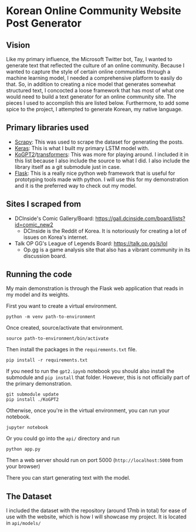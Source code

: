 # Korean Online Community Website Post Generator

## Vision
Like my primary influence, the Microsoft Twitter bot, Tay, I wanted to generate text that reflected the culture of an online community. Because I wanted to capture the style of certain online communities through a machine learning model, I needed a comprehensive platform to easily do that. So, in addition to creating a nice model that generates somewhat structured text, I concocted a loose framework that has most of what one would need to build a text generator for an online community site. The pieces I used to accomplish this are listed below. Furthermore, to add some spice to the project, I attempted to generate Korean, my native language.

## Primary libraries used
 - [Scrapy](https://scrapy.org/): This was used to scrape the dataset for generating the posts.
 - [Keras](https://keras.io/): This is what I built my primary LSTM model with.
 - [KoGPT2](https://github.com/SKT-AI/KoGPT2)/[transformers](https://github.com/huggingface/transformers): This was more for playing around. I included it in this list because I also include the source to what I did. I also include the library itself as a git submodule just in case.
 - [Flask](https://flask.palletsprojects.com/en/1.1.x/): This is a really nice python web framework that is useful for prototyping tools made with python. I will use this for my demonstration and it is the preferred way to check out my model.

## Sites I scraped from
 - DCInside's Comic Gallery/Board: https://gall.dcinside.com/board/lists?id=comic_new2
   - DCInside is the Reddit of Korea. It is notoriously for creating a lot of issues on Korea's internet.
 - Talk OP GG's League of Legends Board: https://talk.op.gg/s/lol
   - Op.gg is a game analysis site that also has a vibrant community in its discussion board.

## Running the code
My main demonstration is through the Flask web application that reads in my model and its weights.

First you want to create a virtual environment.
```
python -m venv path-to-environment
```

Once created, source/activate that environment.

```
source path-to-environment/bin/activate
```

Then install the packages in the `requirements.txt` file.

```
pip install -r requirements.txt
```

If you need to run the `gpt2.ipynb` notebook you should also install the submodule and `pip install` that folder.
However, this is not officially part of the primary demonstration.

```
git submodule update
pip install ./KoGPT2
```

Otherwise, once you're in the virtual environment, you can run your notebook.

```
jupyter notebook
```

Or you could go into the `api/` directory and run
```
python app.py
```

Then a web server should run on port 5000 (`http://localhost:5000` from your browser)

There you can start generating text with the model.

## The Dataset  
I included the dataset with the repository (around 17mb in total) for ease of use with the website, which is how I will showcase my project. It is located in `api/models/`
